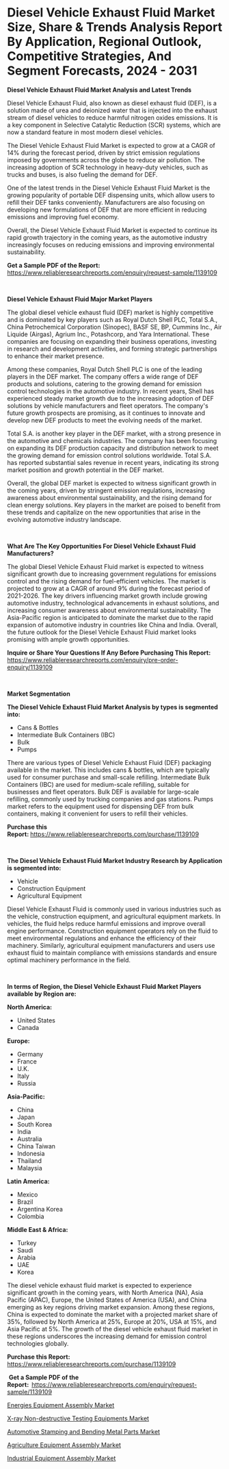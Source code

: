 <p><h1>Diesel Vehicle Exhaust Fluid Market Size, Share & Trends Analysis Report By Application, Regional Outlook, Competitive Strategies, And Segment Forecasts, 2024 - 2031</h1></p><p><strong>Diesel Vehicle Exhaust Fluid Market Analysis and Latest Trends</strong></p>
<p><p>Diesel Vehicle Exhaust Fluid, also known as diesel exhaust fluid (DEF), is a solution made of urea and deionized water that is injected into the exhaust stream of diesel vehicles to reduce harmful nitrogen oxides emissions. It is a key component in Selective Catalytic Reduction (SCR) systems, which are now a standard feature in most modern diesel vehicles.</p><p>The Diesel Vehicle Exhaust Fluid Market is expected to grow at a CAGR of 14% during the forecast period, driven by strict emission regulations imposed by governments across the globe to reduce air pollution. The increasing adoption of SCR technology in heavy-duty vehicles, such as trucks and buses, is also fueling the demand for DEF.</p><p>One of the latest trends in the Diesel Vehicle Exhaust Fluid Market is the growing popularity of portable DEF dispensing units, which allow users to refill their DEF tanks conveniently. Manufacturers are also focusing on developing new formulations of DEF that are more efficient in reducing emissions and improving fuel economy.</p><p>Overall, the Diesel Vehicle Exhaust Fluid Market is expected to continue its rapid growth trajectory in the coming years, as the automotive industry increasingly focuses on reducing emissions and improving environmental sustainability.</p></p>
<p><strong>Get a Sample PDF of the Report:&nbsp;</strong> <a href="https://www.reliableresearchreports.com/enquiry/request-sample/1139109">https://www.reliableresearchreports.com/enquiry/request-sample/1139109</a></p>
<p>&nbsp;</p>
<p><strong>Diesel Vehicle Exhaust Fluid Major Market Players</strong></p>
<p><p>The global diesel vehicle exhaust fluid (DEF) market is highly competitive and is dominated by key players such as Royal Dutch Shell PLC, Total S.A., China Petrochemical Corporation (Sinopec), BASF SE, BP, Cummins Inc., Air Liquide (Airgas), Agrium Inc., Potashcorp, and Yara International. These companies are focusing on expanding their business operations, investing in research and development activities, and forming strategic partnerships to enhance their market presence.</p><p>Among these companies, Royal Dutch Shell PLC is one of the leading players in the DEF market. The company offers a wide range of DEF products and solutions, catering to the growing demand for emission control technologies in the automotive industry. In recent years, Shell has experienced steady market growth due to the increasing adoption of DEF solutions by vehicle manufacturers and fleet operators. The company's future growth prospects are promising, as it continues to innovate and develop new DEF products to meet the evolving needs of the market.</p><p>Total S.A. is another key player in the DEF market, with a strong presence in the automotive and chemicals industries. The company has been focusing on expanding its DEF production capacity and distribution network to meet the growing demand for emission control solutions worldwide. Total S.A. has reported substantial sales revenue in recent years, indicating its strong market position and growth potential in the DEF market.</p><p>Overall, the global DEF market is expected to witness significant growth in the coming years, driven by stringent emission regulations, increasing awareness about environmental sustainability, and the rising demand for clean energy solutions. Key players in the market are poised to benefit from these trends and capitalize on the new opportunities that arise in the evolving automotive industry landscape.</p></p>
<p>&nbsp;</p>
<p><strong>What Are The Key Opportunities For Diesel Vehicle Exhaust Fluid Manufacturers?</strong></p>
<p><p>The global Diesel Vehicle Exhaust Fluid market is expected to witness significant growth due to increasing government regulations for emissions control and the rising demand for fuel-efficient vehicles. The market is projected to grow at a CAGR of around 9% during the forecast period of 2021-2026. The key drivers influencing market growth include growing automotive industry, technological advancements in exhaust solutions, and increasing consumer awareness about environmental sustainability. The Asia-Pacific region is anticipated to dominate the market due to the rapid expansion of automotive industry in countries like China and India. Overall, the future outlook for the Diesel Vehicle Exhaust Fluid market looks promising with ample growth opportunities.</p></p>
<p><strong>Inquire or Share Your Questions If Any Before Purchasing This Report:</strong> <a href="https://www.reliableresearchreports.com/enquiry/pre-order-enquiry/1139109">https://www.reliableresearchreports.com/enquiry/pre-order-enquiry/1139109</a></p>
<p>&nbsp;</p>
<p><strong>Market Segmentation</strong></p>
<p><strong>The Diesel Vehicle Exhaust Fluid Market Analysis by types is segmented into:</strong></p>
<p><ul><li>Cans & Bottles</li><li>Intermediate Bulk Containers (IBC)</li><li>Bulk</li><li>Pumps</li></ul></p>
<p><p>There are various types of Diesel Vehicle Exhaust Fluid (DEF) packaging available in the market. This includes cans & bottles, which are typically used for consumer purchase and small-scale refilling. Intermediate Bulk Containers (IBC) are used for medium-scale refilling, suitable for businesses and fleet operators. Bulk DEF is available for large-scale refilling, commonly used by trucking companies and gas stations. Pumps market refers to the equipment used for dispensing DEF from bulk containers, making it convenient for users to refill their vehicles.</p></p>
<p><strong>Purchase this Report:&nbsp;</strong><a href="https://www.reliableresearchreports.com/purchase/1139109">https://www.reliableresearchreports.com/purchase/1139109</a></p>
<p>&nbsp;</p>
<p><strong>The Diesel Vehicle Exhaust Fluid Market Industry Research by Application is segmented into:</strong></p>
<p><ul><li>Vehicle</li><li>Construction Equipment</li><li>Agricultural Equipment</li></ul></p>
<p><p>Diesel Vehicle Exhaust Fluid is commonly used in various industries such as the vehicle, construction equipment, and agricultural equipment markets. In vehicles, the fluid helps reduce harmful emissions and improve overall engine performance. Construction equipment operators rely on the fluid to meet environmental regulations and enhance the efficiency of their machinery. Similarly, agricultural equipment manufacturers and users use exhaust fluid to maintain compliance with emissions standards and ensure optimal machinery performance in the field.</p></p>
<p>&nbsp;</p>
<p><strong>In terms of Region, the Diesel Vehicle Exhaust Fluid Market Players available by Region are:</strong></p>
<p>
    <p> <strong> North America: </strong>
        <ul>
            <li>United States</li>
            <li>Canada</li>
        </ul>
        </p> 
    <p> <strong> Europe: </strong>
        <ul>
            <li>Germany</li>
            <li>France</li>
            <li>U.K.</li>
            <li>Italy</li>
            <li>Russia</li>
        </ul>
        </p> 
    <p> <strong> Asia-Pacific: </strong>
        <ul>
            <li>China</li>
            <li>Japan</li>
            <li>South Korea</li>
            <li>India</li>
            <li>Australia</li>
            <li>China Taiwan</li>
            <li>Indonesia</li>
            <li>Thailand</li>
            <li>Malaysia</li>
        </ul>
        </p> 
    <p> <strong> Latin America: </strong>
        <ul>
            <li>Mexico</li>
            <li>Brazil</li>
            <li>Argentina Korea</li>
            <li>Colombia</li>
        </ul>
        </p> 
    <p> <strong> Middle East & Africa: </strong>
        <ul>
            <li>Turkey</li>
            <li>Saudi</li>
            <li>Arabia</li>
            <li>UAE</li>
            <li>Korea</li>
        </ul>
    </p>
    </p>
<p><p>The diesel vehicle exhaust fluid market is expected to experience significant growth in the coming years, with North America (NA), Asia Pacific (APAC), Europe, the United States of America (USA), and China emerging as key regions driving market expansion. Among these regions, China is expected to dominate the market with a projected market share of 35%, followed by North America at 25%, Europe at 20%, USA at 15%, and Asia Pacific at 5%. The growth of the diesel vehicle exhaust fluid market in these regions underscores the increasing demand for emission control technologies globally.</p></p>
<p><strong>Purchase this Report: </strong><a href="https://www.reliableresearchreports.com/purchase/1139109">https://www.reliableresearchreports.com/purchase/1139109</a></p>
<p>&nbsp;<strong>Get a Sample PDF of the Report:&nbsp;&nbsp;</strong><a href="https://www.reliableresearchreports.com/enquiry/request-sample/1139109">https://www.reliableresearchreports.com/enquiry/request-sample/1139109</a></p>
<p><strong></strong></p>
<p><p><a href="https://medium.com/@amosmonahan243/energies-equipment-assembly-market-comprehensive-assessment-by-type-application-and-geography-577f79905981">Energies Equipment Assembly Market</a></p><p><a href="https://github.com/marloy8/Market-Research-Report-List-3/blob/main/x-ray-non-destructive-testing-equipments-market.md">X-ray Non-destructive Testing Equipments Market</a></p><p><a href="https://medium.com/@amosmonahan243/automotive-stamping-and-bending-metal-parts-market-outlook-industry-overview-and-forecast-2024-to-6a5b40542332">Automotive Stamping and Bending Metal Parts Market</a></p><p><a href="https://medium.com/@amosmonahan243/agriculture-equipment-assembly-market-insight-market-trends-growth-forecasted-from-2024-to-2031-a8b505fbe4f4">Agriculture Equipment Assembly Market</a></p><p><a href="https://medium.com/@amosmonahan243/industrial-equipment-assembly-market-size-and-market-trends-complete-industry-overview-2024-to-5f33c49400da">Industrial Equipment Assembly Market</a></p></p>